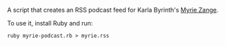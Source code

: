 A script that creates an RSS podcast feed for Karla Byrinth's [Myrie Zange](https://www.karlabyrinth.org/stories/Myrie.html).

To use it, install Ruby and run:

    ruby myrie-podcast.rb > myrie.rss
